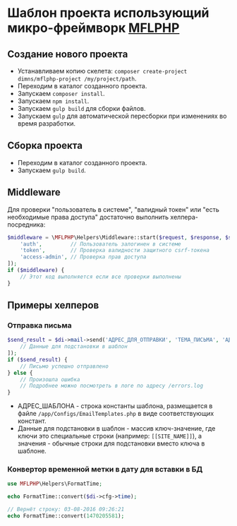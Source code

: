 # Шаблон проекта использующий микро-фреймворк [MFLPHP](https://github.com/DimNS/MFLPHP)

## Создание нового проекта
- Устанавливаем копию скелета: `composer create-project dimns/mflphp-project /my/project/path`.
- Переходим в каталог созданного проекта.
- Запускаем `composer install`.
- Запускаем `npm install`.
- Запускаем `gulp build` для сборки файлов.
- Запускаем `gulp` для автоматической пересборки при изменениях во время разработки.

## Сборка проекта
- Переходим в каталог созданного проекта.
- Запускаем `gulp build`.

## Middleware
Для проверки "пользователь в системе", "валидный токен" или "есть необходимые права доступа" достаточно выполнить хелпера-посредника:
```php
$middleware = \MFLPHP\Helpers\Middleware::start($request, $response, $service, $di, [
    'auth',         // Пользователь залогинен в системе
    'token',        // Проверка валидности защитного csrf-токена
    'access-admin', // Проверка прав доступа
]);
if ($middleware) {
    // Этот код выполняется если все проверки выполнены
}
```
## Примеры хелперов

### Отправка письма
```php
$send_result = $di->mail->send('АДРЕС_ДЛЯ_ОТПРАВКИ', 'ТЕМА_ПИСЬМА', 'АДРЕС_ШАБЛОНА', [
    // Данные для подстановки в шаблон
]);
if ($send_result) {
    // Письмо успешно отправлено
} else {
    // Произошла ошибка
    // Подробнее можно посмотреть в логе по адресу /errors.log
}
```
- АДРЕС_ШАБЛОНА - строка константы шаблона, размещается в файле `/app/Configs/EmailTemplates.php` в виде соответствующих констант.
- Данные для подстановки в шаблон - массив ключ-значение, где ключи это специальные строки (например: `[[SITE_NAME]]`), а значения - обычные строки для подстановки вместо ключа в шаблоне.

### Конвертор временной метки в дату для вставки в БД
```php
use MFLPHP\Helpers\FormatTime;

echo FormatTime::convert($di->cfg->time);

// Вернёт строку: 03-08-2016 09:26:21
echo FormatTime::convert(1470205581);
```
